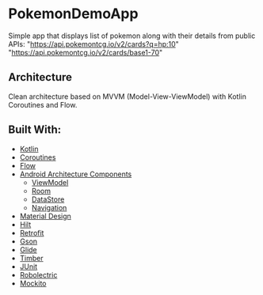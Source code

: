 # PokemonDemoApp

Simple app that displays list of pokemon along with their details from public APIs:
"https://api.pokemontcg.io/v2/cards?q=hp:10"
"https://api.pokemontcg.io/v2/cards/base1-70"

## Architecture

Clean architecture based on MVVM (Model-View-ViewModel) with Kotlin Coroutines and Flow.

## Built With:

* [Kotlin](https://kotlinlang.org/)
* [Coroutines](https://developer.android.com/kotlin/coroutines)
* [Flow](https://developer.android.com/kotlin/flow)
* [Android Architecture Components](https://developer.android.com/jetpack/guide)
    - [ViewModel](https://developer.android.com/topic/libraries/architecture/viewmodel)
    - [Room](https://developer.android.com/training/data-storage/room)
    - [DataStore](https://developer.android.com/topic/libraries/architecture/datastore)
    - [Navigation](https://developer.android.com/guide/navigation)
* [Material Design](https://material.io/design/guidelines-overview)
* [Hilt](https://developer.android.com/training/dependency-injection/hilt-android)
* [Retrofit](https://square.github.io/retrofit/)
* [Gson](https://github.com/google/gson)
* [Glide](https://github.com/bumptech/glide)
* [Timber](https://github.com/JakeWharton/timber)
* [JUnit](https://junit.org/junit5/)
* [Robolectric](https://robolectric.org/)
* [Mockito](https://github.com/mockito/mockito)